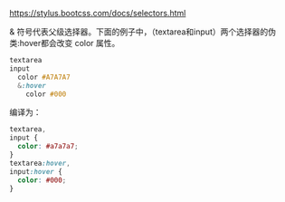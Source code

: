 https://stylus.bootcss.com/docs/selectors.html

& 符号代表父级选择器。下面的例子中，（textarea和input）两个选择器的伪类:hover都会改变 color 属性。

```css
textarea
input
  color #A7A7A7
  &:hover
    color #000
```

编译为：

```css
textarea,
input {
  color: #a7a7a7;
}
textarea:hover,
input:hover {
  color: #000;
}
```